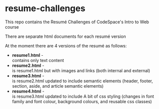 # resume-challenges
This repo contains the Resumé Challenges of CodeSpace's Intro to Web course 

There are separate html documents for each resumé version

At the moment there are 4 versions of the resumé as follows:

* __resume1.html__ - <br/> contains only text content
* __resume2.html__ - <br/> is resume1.html but with images and links (both internal and external)
* __resume3.html__ - <br/> is resume2.html updated to include semantic elements (header, footer, section, aside, and article semantic elements)
* __resume4.html__ - <br/> is resume3.html updated to include A bit of css styling (changes in font family and font colour, background colours, and reusable css classes)
